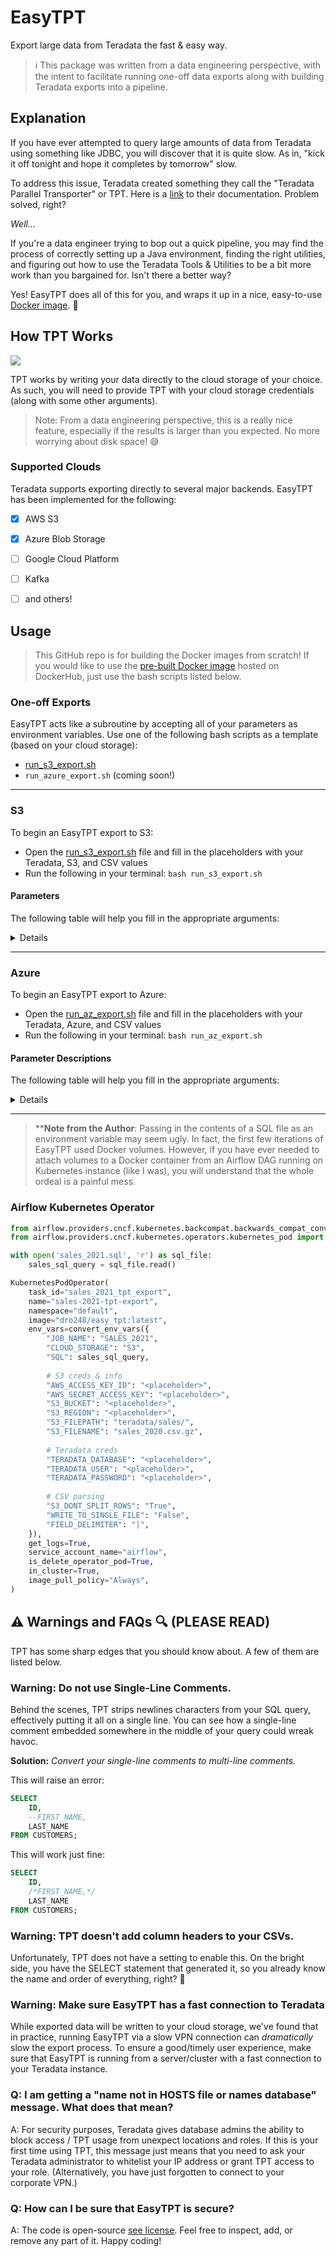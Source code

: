 # EasyTPT
Export large data from Teradata the fast & easy way.
> ℹ️ This package was written from a data engineering perspective, with the intent
> to facilitate running one-off data exports along with building Teradata exports into a pipeline.  

## Explanation
If you have ever attempted to query large amounts of data from Teradata using something like JDBC, 
you will discover that it is quite slow. As in, "kick it off tonight and hope it completes by tomorrow" slow.

To address this issue, Teradata created something they call the "Teradata Parallel Transporter" or TPT. 
Here is a [link](https://docs.teradata.com/home) to their documentation. Problem solved, right?

*Well...*

If you're a data engineer trying to bop out a quick pipeline, you may find the process of correctly setting up a
Java environment, finding the right utilities, and figuring out how to use the Teradata Tools & Utilities to be a bit 
more work than you bargained for. Isn't there a better way?

Yes! EasyTPT does all of this for you, and wraps it up in a nice, easy-to-use
[Docker image](https://hub.docker.com/r/dro248/easy_tpt). 🎁

## How TPT Works
![](./tpt_diagram.svg)

TPT works by writing your data directly to the cloud storage of your choice. As such, you will need to provide 
TPT with your cloud storage credentials (along with some other arguments). 

> Note: From a data engineering perspective, this is a really nice feature, especially if the results is
> larger than you expected. No more worrying about disk space! 😅

### Supported Clouds
Teradata supports exporting directly to several major backends. EasyTPT has been implemented
for the following:
- [x] AWS S3
- [x] Azure Blob Storage
- [ ] Google Cloud Platform
- [ ] Kafka
- [ ] and others!


## Usage
> This GitHub repo is for building the Docker images from scratch! If you would like to use the [pre-built Docker image](https://hub.docker.com/r/dro248/easy_tpt) 
> hosted on DockerHub, just use the bash scripts listed below. 

### One-off Exports
EasyTPT acts like a subroutine by accepting all of your parameters as environment variables.
Use one of the following bash scripts as a template (based on your cloud storage):
- [run_s3_export.sh](./run_s3_export.sh)
- `run_azure_export.sh` (coming soon!)

<hr/>

### S3
To begin an EasyTPT export to S3:
- Open the [run_s3_export.sh](./run_s3_export.sh) file and fill in the placeholders with your Teradata, S3, and CSV values
- Run the following in your terminal: `bash run_s3_export.sh`

#### Parameters
The following table will help you fill in the appropriate arguments:
<details>
    
| Value                   | Required? | Description                                                                                  |
|-------------------------|:---------:|----------------------------------------------------------------------------------------------|
| `CLOUD_STORAGE`         |    Yes    | Specifies the type of your cloud storage provider                                            |
| `JOB_NAME`              |    Yes    | A unique name containing alphanumeric characters and no spaces (use underscores)             |
| `AWS_ACCESS_KEY_ID`     |    Yes    |                                                                                              |
| `AWS_SECRET_ACCESS_KEY` |    Yes    |                                                                                              |
| `S3_REGION`             |    Yes    |                                                                                              |
| `S3_BUCKET`             |    Yes    | Ex: 'my-s3-bucket'                                                                           |
| `S3_FILEPATH`           |    Yes    | Ex: 'sales/2020/'                                                                            |
| `S3_FILENAME`           |    Yes    | Ex: 'sales_2021.csv' (uncompressed) or 'sales_2021.csv.gz' (files gzipped individually)      |
| `S3_DONT_SPLIT_ROWS`    |    No     | (Default: `True`) Lets TPT know if it can split files in the middle of a record. (True = no) |
| `WRITE_TO_SINGLE_FILE`  |    No     | (Default: `False`) Lets TPT know if it can write to multiple files. (False = yes)            |
| `SQL`                   |    Yes    | The full text of your SQL as a string (\**see note below)                                    |
| `TERADATA_DATABASE`     |    Yes    |                                                                                              |
| `TERADATA_USER`         |    Yes    |                                                                                              |
| `TERADATA_PASSWORD`     |    Yes    |                                                                                              |
| `FIELD_DELIMITER`       |    No     | (Default: <code>&#124;</code>) CSV field delimiter;                                          |
    
</details>

<hr/>

### Azure
To begin an EasyTPT export to Azure:
- Open the [run_az_export.sh](./run_az_export.sh) file and fill in the placeholders with your Teradata, Azure, and CSV values
- Run the following in your terminal: `bash run_az_export.sh`

#### Parameter Descriptions
The following table will help you fill in the appropriate arguments:
<details>

| Value                   | Required? | Description                                                                                  |
|-------------------------|:---------:|----------------------------------------------------------------------------------------------|
| `CLOUD_STORAGE`         |    Yes    | Specifies the type of your cloud storage provider                                            |
| `JOB_NAME`              |    Yes    | A unique name containing alphanumeric characters and no spaces (use underscores)             |
| `STORAGE_ACCOUNT_NAME`  |    Yes    |                                                                                              |
| `STORAGE_ACCOUNT_KEY`   |    Yes    |                                                                                              |
| `CONTAINER_NAME`        |    Yes    |                                                                                              |
| `FILE_PREFIX`           |    Yes    | Ex: 'sales/2020/'                                                                            |
| `FILENAME`              |    Yes    | Ex: 'sales_2021.csv' (uncompressed) or 'sales_2021.csv.gz' (files gzipped individually)      |
| `CREDS_DIR`             |    Yes    | The creds file containing the `StorageAccountName` and `StorageAccountKey`                   |
| `DONT_SPLIT_ROWS`       |    No     | (Default: `True`) Lets TPT know if it can split files in the middle of a record. (True = no) |
| `WRITE_TO_SINGLE_FILE`  |    No     | (Default: `False`) Lets TPT know if it can write to multiple files. (False = yes)            |
| `SQL`                   |    Yes    | The full text of your SQL as a string (\**see note below)                                    |
| `TERADATA_DATABASE`     |    Yes    |                                                                                              |
| `TERADATA_USER`         |    Yes    |                                                                                              |
| `TERADATA_PASSWORD`     |    Yes    |                                                                                              |
| `FIELD_DELIMITER`       |    No     | (Default: <code>&#124;</code>) CSV field delimiter;                                          |
    
</details>

<hr/>

> ****Note from the Author**: Passing in the contents of a SQL file as an environment variable may seem ugly. 
> In fact, the first few iterations of EasyTPT used Docker volumes. However, if you have ever needed to attach volumes 
> to a Docker container from an Airflow DAG running on Kubernetes instance (like I was), you will understand that the 
> whole ordeal is a painful mess.

### Airflow Kubernetes Operator
```python
from airflow.providers.cncf.kubernetes.backcompat.backwards_compat_converters import convert_env_vars
from airflow.providers.cncf.kubernetes.operators.kubernetes_pod import KubernetesPodOperator

with open('sales_2021.sql', 'r') as sql_file:
    sales_sql_query = sql_file.read()

KubernetesPodOperator(
    task_id="sales_2021_tpt_export",
    name="sales-2021-tpt-export",
    namespace="default",
    image="dro248/easy_tpt:latest",
    env_vars=convert_env_vars({
        "JOB_NAME": "SALES_2021",
        "CLOUD_STORAGE": "S3",
        "SQL": sales_sql_query,
        
        # S3 creds & info
        "AWS_ACCESS_KEY_ID": "<placeholder>",
        "AWS_SECRET_ACCESS_KEY": "<placeholder>",
        "S3_BUCKET": "<placeholder>",
        "S3_REGION": "<placeholder>",
        "S3_FILEPATH": "teradata/sales/",
        "S3_FILENAME": "sales_2020.csv.gz",
        
        # Teradata creds
        "TERADATA_DATABASE": "<placeholder>",
        "TERADATA_USER": "<placeholder>",
        "TERADATA_PASSWORD": "<placeholder>",
        
        # CSV parsing
        "S3_DONT_SPLIT_ROWS": "True",
        "WRITE_TO_SINGLE_FILE": "False",
        "FIELD_DELIMITER": "|",
    }),
    get_logs=True,
    service_account_name="airflow",
    is_delete_operator_pod=True,
    in_cluster=True,
    image_pull_policy="Always",
)
```

## ⚠️ Warnings and FAQs 🔍  (PLEASE READ)
TPT has some sharp edges that you should know about. A few of them are listed below.

### Warning: Do not use Single-Line Comments.
Behind the scenes, TPT strips newlines characters from your SQL query, effectively putting it all on a single line. 
You can see how a single-line comment embedded somewhere in the middle of your query could wreak havoc.

**Solution:** _Convert your single-line comments to multi-line comments._

This will raise an error:
```sql
SELECT
    ID,
    --FIRST_NAME,
    LAST_NAME
FROM CUSTOMERS;
``` 

This will work just fine:
```sql
SELECT
    ID,
    /*FIRST_NAME,*/
    LAST_NAME
FROM CUSTOMERS;
``` 

### Warning: TPT doesn't add column headers to your CSVs.
Unfortunately, TPT does not have a setting to enable this. On the bright side, you have the SELECT statement that
generated it, so you already know the name and order of everything, right? 🤦

### Warning: Make sure EasyTPT has a fast connection to Teradata
While exported data will be written to your cloud storage, we've found that in practice, running EasyTPT via a slow VPN connection
can *dramatically* slow the export process. To ensure a good/timely user experience, make sure that EasyTPT is running from a 
server/cluster with a fast connection to your Teradata instance.

### Q: I am getting a "name not in HOSTS file or names database" message. What does that mean?   
A: For security purposes, Teradata gives database admins the ability to block access / TPT usage from 
unexpect locations and roles. If this is your first time using TPT, this message just means that you need to ask 
your Teradata administrator to whitelist your IP address or grant TPT access to your role. 
(Alternatively, you have just forgotten to connect to your corporate VPN.)

### Q: How can I be sure that EasyTPT is secure?
A: The code is open-source [see license](./LICENSE). Feel free to inspect, add, or remove any part of it. Happy coding! 
